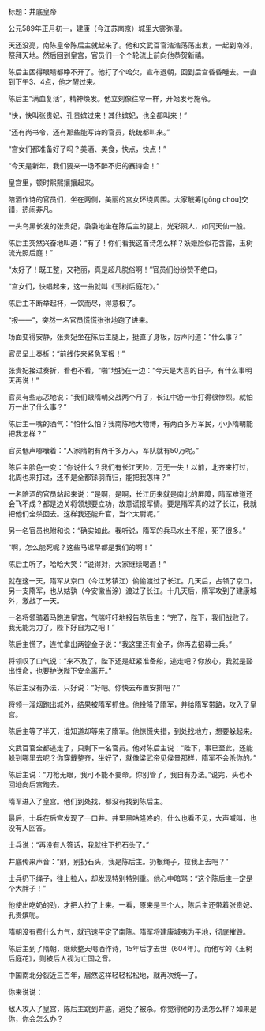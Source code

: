 标题：井底皇帝



公元589年正月初一，建康（今江苏南京）城里大雾弥漫。

天还没亮，南陈皇帝陈后主就起来了。他和文武百官浩浩荡荡出发，一起到南郊，祭拜天地。然后回到皇宫，官员们一个个轮流上前向他恭贺新禧。

陈后主困得眼睛都睁不开了。他打了个哈欠，宣布退朝，回到后宫昏昏睡去。一直到下午3、4点，他才醒过来。



陈后主“满血复活”，精神焕发。他立刻像往常一样，开始发号施令。

“快，快叫张贵妃、孔贵嫔过来！其他嫔妃，也全都叫来！”

“还有尚书令，还有那些能写诗的官员，统统都叫来。”

“宫女们都准备好了吗？美酒、美食，快点，快点！”

“今天是新年，我们要来一场不醉不归的赛诗会！”



皇宫里，顿时熙熙攘攘起来。

陪酒作诗的官员们，坐在两侧，美丽的宫女环绕周围。大家觥筹[gōng chóu]交错，热闹非凡。

一头乌黑长发的张贵妃，袅袅地坐在陈后主的腿上，光彩照人，如同天仙一般。

陈后主突然兴奋地叫道：“有了！你们看我这首诗怎么样？妖姬脸似花含露，玉树流光照后庭！”

“太好了！既工整，又艳丽，真是超凡脱俗啊！”官员们纷纷赞不绝口。

“宫女们，快唱起来，这一曲就叫《玉树后庭花》。”

陈后主不断举起杯，一饮而尽，得意极了。



“报——”，突然一名官员慌慌张张地跑了进来。

场面变得安静，张贵妃坐在陈后主腿上，挺直了身板，厉声问道：“什么事？”

官员呈上奏折：“前线传来紧急军报！”

张贵妃接过奏折，看也不看，“啪”地扔在一边：“今天是大喜的日子，有什么事明天再说！”

官员有些忐忑地说：“我们跟隋朝交战两个月了，长江中游一带打得很惨烈。就怕万一出了什么事？”

陈后主一嘴的酒气：“怕什么怕？我南陈地大物博，有两百多万军民，小小隋朝能把我怎样？”

官员低声嘟囔着：“人家隋朝有两千多万人，军队就有50万呢。”

陈后主脸色一变：“你说什么？我们有长江天险，万无一失！以前，北齐来打过，北周也来打过，还不是全都铩羽而归，能把我怎样？”

一名陪酒的官员站起来说：“是啊，是啊，长江历来就是南北的屏障，隋军难道还会飞不成？都是边关将领想要立功，故意谎报军情。要是隋军真的过了长江，我就把他们全杀回去。这样我还能升官，当个太尉呢。”

另一名官员也附和说：“确实如此。我听说，隋军的兵马水土不服，死了很多。”

“啊，怎么能死呢？这些马迟早都是我们的啊！”

陈后主听了，哈哈大笑：“说得对，大家继续喝酒！”



就在这一天，隋军从京口（今江苏镇江）偷偷渡过了长江。几天后，占领了京口。另一支隋军，也从姑孰（今安徽当涂）渡过了长江。十几天后，隋军攻到了建康城外，激战了一天。

一名将领骑着马跑进皇宫，气喘吁吁地报告陈后主：“完了，陛下，我们战败了。我无能为力了，陛下好自为之吧！”

陈后主慌了，连忙拿出两锭金子说：“我这里还有金子，你再去招募士兵。”

将领叹了口气说：“来不及了，陛下还是赶紧准备船，逃走吧？你放心，我就是豁出性命，也要护送陛下安全离开。”

陈后主没有办法，只好说：“好吧。你快去布置安排吧？”

将领一溜烟跑出城外，结果被隋军抓住。他投降了隋军，并给隋军带路，攻入了皇宫。



陈后主等了半天，谁知道却等来了隋军。他惊慌失措，到处找地方，想要躲起来。

文武百官全都逃走了，只剩下一名官员。他对陈后主说：“陛下，事已至此，还能躲到哪里去呢？你穿戴整齐，坐好了，就像梁武帝见侯景那样，隋军不会杀你的。”

陈后主说：“刀枪无眼，我可不能不要命。你别管了，我自有办法。”说完，头也不回地向后宫跑去。



隋军进入了皇宫。他们到处找，都没有找到陈后主。

最后，士兵在后宫发现了一口井。井里黑咕隆咚的，什么也看不见，大声喊叫，也没有人回答。

士兵说：“再没有人答话，我就往下扔石头了。”

井底传来声音：“别，别扔石头，我是陈后主。扔根绳子，拉我上去吧？”

士兵扔下绳子，往上拉人，却发现特别特别重。他心中暗骂：“这个陈后主一定是个大胖子！”

他使出吃奶的劲，才把人拉了上来。一看，原来是三个人，陈后主还带着张贵妃、孔贵嫔呢。



隋朝没有费什么力气，就迅速平定了南陈。隋军将建康城夷为平地，彻底摧毁。

陈后主到了隋朝，继续整天喝酒作诗，15年后才去世（604年）。而他写的《玉树后庭花》，则被后人视为亡国之音。

中国南北分裂近三百年，居然这样轻轻松松地，就再次统一了。



你来说说：

敌人攻入了皇宫，陈后主跳到井底，避免了被杀。你觉得他的办法怎么样？如果是你，你会怎么办？



